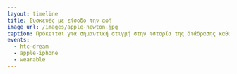 ```yaml
---
layout: timeline
title: Συσκευές με είσοδο την αφή
image_url: /images/apple-newton.jpg
caption: Πρόκειται για σημαντική στιγμή στην ιστορία της διάδρασης καθώς οι κινητές συσκευές με δυνατότητα αφής στην οθόνη για την κατάδειξη ενεργειών άλλαξε σημαντικά τον τρόπο αλληλεπίδρασης ανθρώπου υπολογιστή
events:
  - htc-dream
  - apple-iphone
  - wearable
---
```


